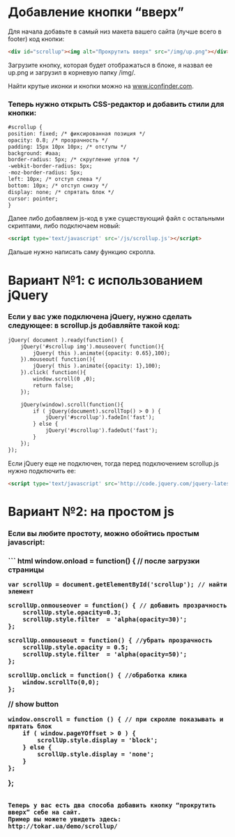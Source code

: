 <h1>Добавление кнопки “вверх”</h1>

Для начала добавьте в самый низ макета вашего сайта (лучше всего в footer) код кнопки:
``` html
<div id="scrollup"><img alt="Прокрутить вверх" src="/img/up.png"></div>
```
Загрузите кнопку, которая будет отображаться в блоке, я назвал ее up.png и загрузил в корневую папку /img/.

Найти крутые иконки и кнопки можно на www.iconfinder.com.

<h3>Теперь нужно открыть CSS-редактор и добавить стили для кнопки:</h3>

``` html
#scrollup {
position: fixed; /* фиксированная позиция */
opacity: 0.8; /* прозрачность */
padding: 15px 10px 10px; /* отступы */
background: #aaa;
border-radius: 5px; /* скругление углов */
-webkit-border-radius: 5px;
-moz-border-radius: 5px;
left: 10px; /* отступ слева */
bottom: 10px; /* отступ снизу */
display: none; /* спрятать блок */
cursor: pointer;
}
```

Далее либо добавляем js-код в уже существующий файл с остальными скриптами, либо подключаем новый:
``` html
<script type='text/javascript' src='/js/scrollup.js'></script>
```
Дальше нужно написать саму функцию скролла.

<h1>Вариант №1: с использованием jQuery</h1>

<h3>Если у вас уже подключена jQuery, нужно сделать следующее: в scrollup.js добавляйте такой код:</h3>

``` html
jQuery( document ).ready(function() {
	jQuery('#scrollup img').mouseover( function(){
		jQuery( this ).animate({opacity: 0.65},100);
	}).mouseout( function(){
		jQuery( this ).animate({opacity: 1},100);
	}).click( function(){
		window.scroll(0 ,0); 
		return false;
	});

	jQuery(window).scroll(function(){
		if ( jQuery(document).scrollTop() > 0 ) {
			jQuery('#scrollup').fadeIn('fast');
		} else {
			jQuery('#scrollup').fadeOut('fast');
		}
	});
});
```

Если jQuery еще не подключен, тогда перед подключением scrollup.js нужно подключить ее:
``` html
<script type='text/javascript' src='http://code.jquery.com/jquery-latest.min.js'></script>
```

<h1>Вариант №2: на простом js</h1>

<h3>Если вы любите простоту, можно обойтись простым javascript:<h3>
``` html
window.onload = function() { // после загрузки страницы

	var scrollUp = document.getElementById('scrollup'); // найти элемент

	scrollUp.onmouseover = function() { // добавить прозрачность
		scrollUp.style.opacity=0.3;
		scrollUp.style.filter  = 'alpha(opacity=30)';
	};

	scrollUp.onmouseout = function() { //убрать прозрачность
		scrollUp.style.opacity = 0.5;
		scrollUp.style.filter  = 'alpha(opacity=50)';
	};

	scrollUp.onclick = function() { //обработка клика
		window.scrollTo(0,0);
	};

// show button

	window.onscroll = function () { // при скролле показывать и прятать блок
		if ( window.pageYOffset > 0 ) {
			scrollUp.style.display = 'block';
		} else {
			scrollUp.style.display = 'none';
		}
	};
};
```

Теперь у вас есть два способа добавить кнопку “прокрутить вверх” себе на сайт. 
Пример вы можете увидеть здесь: http://tokar.ua/demo/scrollup/
